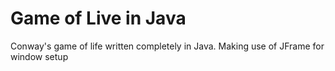 # Game of Live in Java

Conway's game of life written completely in Java.
Making use of JFrame for window setup

